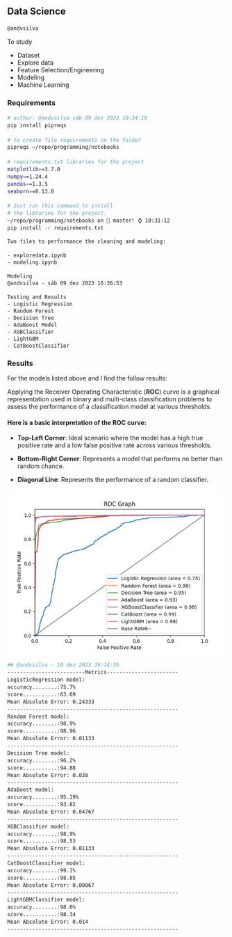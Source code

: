 ## Data Science

```bash 
@andvsilva
```
To study 

 - Dataset
 - Explore data
 - Feature Selection/Engineering
 - Modeling 
 - Machine Learning


### Requirements

```bash
# author: @andvsilva sáb 09 dez 2023 10:34:19
pip install pipreqs

# to create file requirements on the folder
pipreqs ~/repo/programming/notebooks

# requirements.txt libraries for the project
matplotlib==3.7.0
numpy==1.24.4
pandas==1.3.5
seaborn==0.13.0

# Just run this command to install
# the libraries for the project.
~/repo/programming/notebooks on  master! ⌚ 10:31:12
pip install -r requirements.txt 
```

```
Two files to performance the cleaning and modeling:

- exploredata.ipynb
- modeling.ipynb

Modeling
@andvsilva - sáb 09 dez 2023 16:36:53

Testing and Results
- Logistic Regression
- Random Forest 
- Decision Tree
- AdaBoost Model
- XGBClassifier
- LightGBM
- CatBoostClassifier
```

### Results

For the models listed above and I find the follow results:

Applying the Receiver Operating Characteristic (**ROC**) curve is a graphical representation used in binary and multi-class classification problems to assess the performance of a classification model at various thresholds.

#### Here is a basic interpretation of the ROC curve:

- **Top-Left Corner**: Ideal scenario where the model has a high true positive rate and a low false positive rate across various thresholds.

- **Bottom-Right Corner**: Represents a model that performs no better than random chance.

- **Diagonal Line**: Represents the performance of a random classifier.

![ROC curves](images/roc_curve_models.png)

```bash
## @andvsilva - 10 dez 2023 19:14:35
-------------------------Metrics-----------------------
LogisticRegression model:
accuracy........:75.7%
score...........:63.69
Mean Absolute Error: 0.24333
-------------------------------------------------------
Random Forest model:
accuracy........:98.9%
score...........:98.96
Mean Absolute Error: 0.01133
-------------------------------------------------------
Decision Tree model:
accuracy........:96.2%
score...........:94.88
Mean Absolute Error: 0.038
-------------------------------------------------------
AdaBoost model:
accuracy........:95.19%
score...........:93.82
Mean Absolute Error: 0.04767
-------------------------------------------------------
XGBClassifier model:
accuracy........:98.9%
score...........:98.53
Mean Absolute Error: 0.01133
-------------------------------------------------------
CatBoostClassifier model:
accuracy........:99.1%
score...........:98.85
Mean Absolute Error: 0.00867
-------------------------------------------------------
LightGBMClassifier model:
accuracy........:98.6%
score...........:98.34
Mean Absolute Error: 0.014
-------------------------------------------------------
```